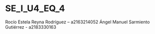 # SE_I_U4_EQ_4
Rocío Estela Reyna Rodríguez – a2163214052
Ángel Manuel Sarmiento Gutiérrez - a2183330163

